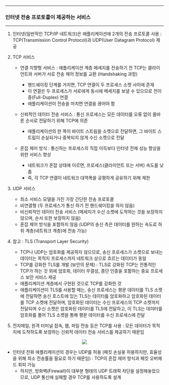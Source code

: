 -----
### 인터넷 전송 프로토콜이 제공하는 서비스
-----
1. 인터넷(일반적인 TCP/IP 네트워크)은 애플리케이션에 2개의 전송 프로토콜 사용 : TCP(Transmission Control Protocol)과 UDP(User Datagram Protocol) 제공
2. TCP 서비스
   - 연결 지향형 서비스 : 애플리케이션 계층 메세지를 전송하기 전 TCP는 클라이언트와 서버가 서로 전송 제어 정보를 교환 (Handshaking 과정)
     + 핸드쉐이킹 단계를 거치면, TCP 연결이 두 프로세스 소켓 사이에 존재
     + 이 연결은 두 프로세스가 서로에게 동시에 메세지를 보낼 수 있으므로 전이중(Full-Duplex) 연결
     + 애플리케이션이 전송을 마치면 연결을 끊어야 함

   - 신뢰적인 데이터 전송 서비스 : 통신 프로세스는 모든 데이터를 오류 없이 올바른 순서로 전달하기 위해 TCP에 의존
     + 애플리케이션의 한 쪽이 바이트 스트림을 소켓으로 전달하면, 그 바이트 스트림이 손실되거나 중복되지 않게 수신 소켓으로 전달

   - 혼잡 제어 방식 : 통신하는 프로세스의 직접 이득보다 인터넷 전체 성능 향상을 위한 서비스 향상
     + 네트워크가 혼잡 상태에 이르면, 프로세스(클라이언트 또는 서버) 속도를 낮춤
     + 즉, 각 TCP 연결이 네트워크 대역폭을 공평하게 공유하기 위해 제한

3. UDP 서비스
   - 최소 서비스 모델을 가진 가장 간단한 전송 프로토콜
   - 비연결형 (두 프로세스가 통신 하기 전 핸드쉐이킹을 하지 않음)
   - 비신뢰적인 데이터 전송 서비스 (메세지가 수신 소켓에 도착하는 것을 보장하지 않으며, 순서 또한 보장하지 않음)
   - 혼잡 제어 방식을 포함하지 않음 (UDP의 송신 측은 데이터를 원하는 속도로 하위 계층(네트워크 계층)에 전송 가능)

4. 참고 : TLS (Transport Layer Security)
   - TCP나 UDP는 암호화를 제공하지 않으므로, 송신 프로세스가 소켓으로 보내는 데이터는 목적지 프로세스까지 네트워크 상으로 흐르는 데이터가 동일
   - TCP를 강화한 TLS를 개발 (보안의 문제) : TLS로 강화된 TCP는 전통적인 TCP가 하는 것 외에 암호화, 데이터 무결성, 종단 인증을 포함하는 중요 프로세스 보안 서비스 제공
   - 애플리케이션 계층에서 구현된 것으로 TCP를 강화한 것
   - 애플리케이션이 TLS를 사용할 때는, 송신 프로세스는 평문 데이터를 TLS 소켓에 전달하면 송신 호스트에 있는 TLS는 데이터를 암호화하고 암호화된 데이터를 TCP 소켓에 전달하며, 암호화된 데이터는 수신 프로세스의 TCP 소켓까지 전달되며 수신 소켓은 암호화된 데이터를 TLS에 전달하고, 이 TLS는 데이터를 암호화를 풀어 TLS 소켓을 통해 평문 데이터를 수신 프로세스에 전달

5. 전자메일, 원격 터미널 접속, 웹, 파일 전송 등은 TCP를 사용 : 모든 데이터가 목적지에 도착하도록 보장하는 신뢰적 데이터 전송 서비스를 제공하기 때문임
<div align="center">
<img src="https://github.com/user-attachments/assets/d6a3987f-2743-49ff-a03e-1d6e81423a27">
</div>

   - 인터넷 전화 애플리케이션의 경우는 UDP를 허용 (패킷 손실읗 허용하지만, 효율성을 위해 최소 전송률을 필요로 하기 때문임) : TCP의 혼잡 제어 방식과 패킷 오버헤드 회피 가능
     + 하지만, 방화벽(Firewall)이 대부분 형태의 UDP 트래픽 차단을 설정해놓았으므로, UDP 통신에 실패할 경우 TCP를 사용하도록 설계
     
